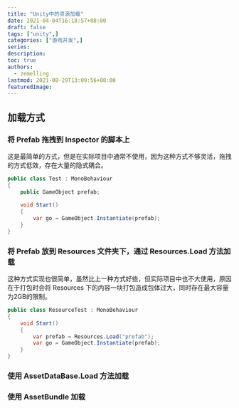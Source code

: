 ```yaml
---
title: "Unity中的资源加载"
date: 2021-04-04T16:18:57+08:00
draft: false
tags: ["unity",]
categories: ["游戏开发",]
series:
description:
toc: true
authors:
  - zemelling
lastmod: 2021-08-29T13:09:56+08:00
featuredImage:
---
```


## 加载方式

### 将 Prefab 拖拽到 Inspector 的脚本上

这是最简单的方式，但是在实际项目中通常不使用，因为这种方式不够灵活，拖拽的方式低效，存在大量的隐式耦合。

```c#
public class Test : MonoBehaviour
{
    public GameObject prefab;
    
    void Start()
    {
        var go = GameObject.Instantiate(prefab);
    }
}
```

### 将 Prefab 放到 Resources 文件夹下，通过 Resources.Load 方法加载

这种方式实现也很简单，虽然比上一种方式好些，但实际项目中也不大使用，原因在于打包时会将 Resources 下的内容一块打包造成包体过大，同时存在最大容量为2GB的限制。

```c#
public class ResourceTest : MonoBehaviour
{
    void Start()
    {
        var prefab = Resources.Load("prefab");
        var go = GameObject.Instantiate(prefab);
    }
}
```

### 使用 AssetDataBase.Load 方法加载

### 使用 AssetBundle 加载

